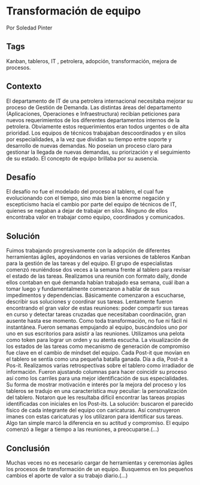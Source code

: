 Transformación de equipo
===
Por Soledad Pinter

Tags
---
Kanban, tableros,  IT , petrolera, adopción, transformación, mejora de procesos.

Contexto
---
El departamento de IT de una petrolera internacional necesitaba  mejorar su proceso de Gestión de Demanda. Las distintas áreas del departamento (Aplicaciones, Operaciones e Infraestructura) recibían  peticiones para nuevos requerimientos de los diferentes departamentos internos de la petrolera. Obviamente estos requerimientos eran todos urgentes o de alta prioridad. Los equipos de técnicos trabajaban descoordinados y en silos por especialidades, a la vez que dividían su tiempo entre soporte y desarrollo de nuevas demandas. No poseían un proceso claro para gestionar la llegada de nuevas demandas, su priorización y  el seguimiento de su estado. El concepto de equipo brillaba por su ausencia.

Desafío
---
El desafío no fue el modelado del proceso al tablero, el cual fue evolucionando con el tiempo, sino más bien la enorme negación y escepticismo hacia el cambio por parte del equipo de técnicos de IT, quienes se negaban a dejar de trabajar en silos. Ninguno de ellos encontraba valor en trabajar como equipo, coordinados y comunicados.

Solución
---
Fuimos trabajando progresivamente con la adopción de diferentes herramientas ágiles, apoyándonos en varias versiones de tableros Kanban para la gestión de las tareas y del equipo.
El grupo de especialistas comenzó reuniéndose dos veces a la semana frente al tablero para revisar el estado de las tareas. Realizamos una reunión con formato daily, donde ellos contaban en qué demanda habían trabajado esa semana, cuál iban a tomar luego y fundamentalmente comenzaron a hablar de sus impedimentos y dependencias. Básicamente comenzaron a escucharse, describir sus soluciones y coordinar sus tareas. Lentamente fueron encontrando el gran valor de estas reuniones: poder compartir sus tareas en curso y detectar tareas cruzadas que necesitaban coordinación, gran ausente hasta ese momento.
Como toda transformación, no fue ni fácil ni instantánea. Fueron semanas empujando al equipo, buscándolos uno por uno en sus escritorios para asistir a las reuniones. Utilizamos una pelota como token para lograr un orden y su atenta escucha. La visualización de los estados de las tareas como mecanismo de generación de compromiso fue clave en el cambio de mindset del equipo. Cada Post-it que movían en el tablero se sentía como una pequeña batalla ganada. Día a día, Post-it a Pos-it.
Realizamos varias retrospectivas sobre el tablero como irradiador de información. Fueron ajustando columnas para hacer coincidir su proceso así como los carriles para una mejor identificación de sus especialidades.
Su forma de mostrar motivación e interés por la mejora del proceso y los tableros se tradujo en una característica muy peculiar: la personalización del tablero. Notaron que les resultaba difícil encontrar las tareas propias identificadas con iniciales en los Post-its. La solución: buscaron el parecido físico de cada integrante del equipo con caricaturas. Así construyeron imanes con estas caricaturas y los utilizaron para identificar sus tareas. Algo tan simple marcó la diferencia en su actitud y compromiso.  El equipo comenzó a llegar a tiempo a las reuniones, a preocuparse.(…)

Conclusión
---
Muchas veces no es necesario cargar de herramientas y ceremonias ágiles los procesos de transformación de un equipo. Busquemos en los pequeños cambios el aporte  de valor a su trabajo diario.(…)  

